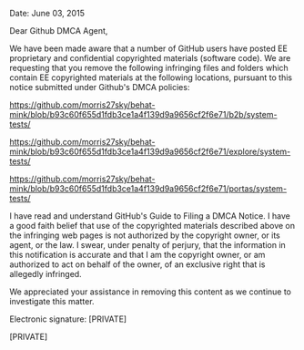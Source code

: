 Date: June 03, 2015

Dear Github DMCA Agent,

We have been made aware that a number of GitHub users have posted EE proprietary and confidential copyrighted materials (software code). We are requesting that you remove the following infringing files and folders which contain EE copyrighted materials at the following locations, pursuant to this notice submitted under Github's DMCA policies:

https://github.com/morris27sky/behat-mink/blob/b93c60f655d1fdb3ce1a4f139d9a9656cf2f6e71/b2b/system-tests/

https://github.com/morris27sky/behat-mink/blob/b93c60f655d1fdb3ce1a4f139d9a9656cf2f6e71/explore/system-tests/

https://github.com/morris27sky/behat-mink/blob/b93c60f655d1fdb3ce1a4f139d9a9656cf2f6e71/portas/system-tests/

I have read and understand GitHub's Guide to Filing a DMCA Notice. I have a good faith belief that use of the copyrighted materials described above on the infringing web pages is not authorized by the copyright owner, or its agent, or the law. I swear, under penalty of perjury, that the information in this notification is accurate and that I am the copyright owner, or am authorized to act on behalf of the owner, of an exclusive right that is allegedly infringed.

We appreciated your assistance in removing this content as we continue to investigate this matter.

Electronic signature: [PRIVATE]

[PRIVATE]
